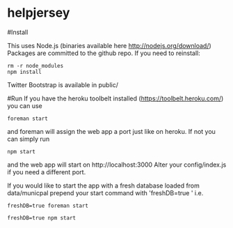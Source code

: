 helpjersey
==========


#Install

This uses Node.js (binaries available here http://nodejs.org/download/)
Packages are committed to the github repo. If you need to reinstall:

    rm -r node_modules
    npm install

Twitter Bootstrap is available in public/

#Run
If you have the heroku toolbelt installed (https://toolbelt.heroku.com/)
you can use

    foreman start

and foreman will assign the web app a port just like on heroku. If not
you can simply run

    npm start

and the web app will start on http://localhost:3000 Alter your config/index.js
if you need a different port.

If you would like to start the app with a fresh database loaded from
data/municpal prepend your start command with 'freshDB=true ' i.e.

    freshDB=true foreman start

    freshDB=true npm start



